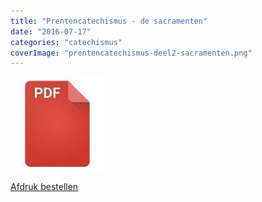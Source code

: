```yaml
---
title: "Prentencatechismus - de sacramenten"
date: "2016-07-17"
categories: "catechismus"
coverImage: "prentencatechismus-deel2-sacramenten.png"
---
```


<!--more-->

[![pdf](images/2bdd26a893f94f1d69b5a89ee751a599-150x150.jpg)](http://prentencatechismus.org/wp-content/uploads/2014/03/prentencatechismus-deel2-sacramenten.pdf)

[Afdruk bestellen](https://www.peecho.com/print/en/11178)
